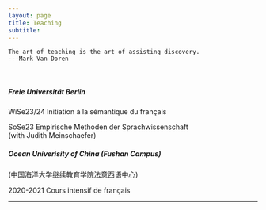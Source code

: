 ```yaml
---
layout: page
title: Teaching
subtitle: 
---
```


```
The art of teaching is the art of assisting discovery.
---Mark Van Doren
```

&nbsp;
&nbsp;

##### Freie Universität Berlin

WiSe23/24 Initiation à la sémantique du français

SoSe23 Empirische Methoden der Sprachwissenschaft \
(with Judith Meinschaefer)

##### Ocean Univerisity of China (Fushan Campus)

(中国海洋大学继续教育学院法意西语中心)

2020-2021 Cours intensif de français

--------------------------------------
<!-- I teach with analogies. Here are some analogies used in my class. -->

<!-- * [types in formal semantics = cells in biology](https://github.com/guo-jia-qi/guo-jia-qi.github.io/blob/master/assets/img/type1.png) -->
<!-- * [function = washing machine](https://github.com/guo-jia-qi/guo-jia-qi.github.io/blob/master/assets/img/type2.png) -->
